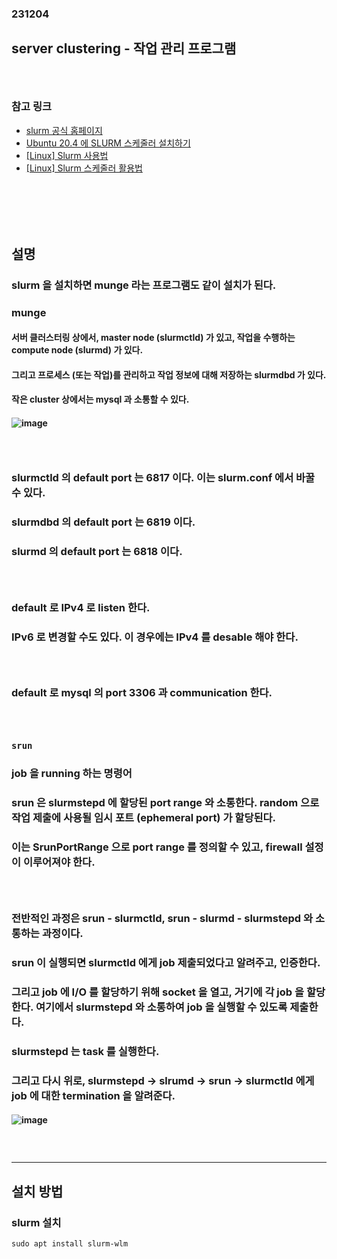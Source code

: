 ### 231204
## server clustering - 작업 관리 프로그램
### <br/>

### 참고 링크
- [slurm 공식 홈페이지](https://slurm.schedmd.com/network.html)
- [Ubuntu 20.4 에 SLURM 스케줄러 설치하기](http://luxnox.iptime.org/blog/ubuntu-20-4-%EC%97%90-slurm-%EC%8A%A4%EC%BC%80%EC%A4%84%EB%9F%AC-%EC%84%A4%EC%B9%98%ED%95%98%EA%B8%B0/)
- [\[Linux\] Slurm 사용법](http://shumin.co.kr/linux-slurm-%EC%82%AC%EC%9A%A9%EB%B2%95/)
- [\[Linux\] Slurm 스케줄러 활용법](https://doheejin.github.io/linux/2021/02/18/linux-slurm.html)
### <br/><br/><br/>

## 설명
### slurm 을 설치하면 munge 라는 프로그램도 같이 설치가 된다.
### munge
#### 서버 클러스터링 상에서, master node (slurmctld) 가 있고, 작업을 수행하는 compute node (slurmd) 가 있다.
#### 그리고 프로세스 (또는 작업)를 관리하고 작업 정보에 대해 저장하는 slurmdbd 가 있다. 
#### 작은 cluster 상에서는 mysql 과 소통할 수 있다. 
#### ![image](https://github.com/Shin-jongwhan/slurm/assets/62974484/598b6828-c2d2-4c7e-be00-94acc46217ad)
### <br/>

### slurmctld 의 default port 는 6817 이다. 이는 slurm.conf 에서 바꿀 수 있다.
### slurmdbd 의 default port 는 6819 이다.
### slurmd 의 default port 는 6818 이다.
### <br/>

### default 로 IPv4 로 listen 한다. 
### IPv6 로 변경할 수도 있다. 이 경우에는 IPv4 를 desable 해야 한다.
### <br/>

### default 로 mysql 의 port 3306 과 communication 한다.
### <br/>

### `srun`
### job 을 running 하는 명령어
### srun 은 slurmstepd 에 할당된 port range 와 소통한다. random 으로 작업 제출에 사용될 임시 포트 (ephemeral port) 가 할당된다. 
### 이는 SrunPortRange 으로 port range 를 정의할 수 있고, firewall 설정이 이루어져야 한다.
### <br/>

### 전반적인 과정은 srun - slurmctld, srun - slurmd - slurmstepd 와 소통하는 과정이다.
### srun 이 실행되면 slurmctld 에게 job 제출되었다고 알려주고, 인증한다.
### 그리고 job 에 I/O 를 할당하기 위해 socket 을 열고, 거기에 각 job 을 할당한다. 여기에서 slurmstepd 와 소통하여 job 을 실행할 수 있도록 제출한다.
### slurmstepd 는 task 를 실행한다.
### 그리고 다시 위로, slurmstepd -> slrumd -> srun -> slurmctld 에게 job 에 대한 termination 을 알려준다.
#### ![image](https://github.com/Shin-jongwhan/slurm/assets/62974484/10456f68-a679-404b-bf0f-86f7b1bf5a9f)
### <br/>




--------------------------------------------------------------------------


## 설치 방법
### slurm 설치
```
sudo apt install slurm-wlm
```
